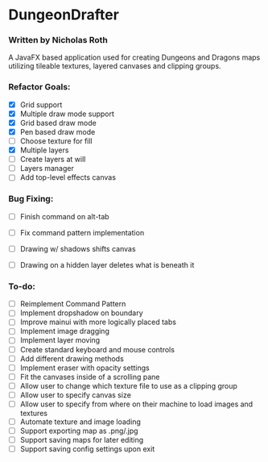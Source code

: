 # DungeonDrafter
### Written by Nicholas Roth

A JavaFX based application used for creating Dungeons and Dragons maps utilizing tileable textures, layered canvases and clipping groups.

### Refactor Goals:
- [x] Grid support  
- [x] Multiple draw mode support
- [x] Grid based draw mode  
- [x] Pen based draw mode
- [ ] Choose texture for fill  
- [x] Multiple layers
- [ ] Create layers at will  
- [ ] Layers manager  
- [ ] Add top-level effects canvas  

### Bug Fixing:
- [ ] Finish command on alt-tab  
- [ ] Fix command pattern implementation
- [ ] Drawing w/ shadows shifts canvas
- [ ] Drawing on a hidden layer deletes what is beneath it


### To-do:
- [ ] Reimplement Command Pattern
- [ ] Implement dropshadow on boundary  
- [ ] Improve mainui with more logically placed tabs  
- [ ] Implement image dragging  
- [ ] Implement layer moving  
- [ ] Create standard keyboard and mouse controls  
- [ ] Add different drawing methods  
- [ ] Implement eraser with opacity settings  
- [ ] Fit the canvases inside of a scrolling pane  
- [ ] Allow user to change which texture file to use as a clipping group  
- [ ] Allow user to specify canvas size  
- [ ] Allow user to specify from where on their machine to load images and textures  
- [ ] Automate texture and image loading  
- [ ] Support exporting map as .png/.jpg  
- [ ] Support saving maps for later editing  
- [ ] Support saving config settings upon exit  
